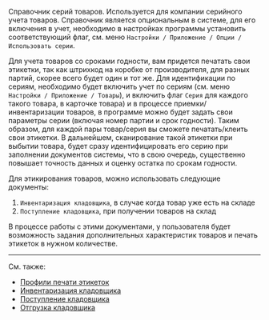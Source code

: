 ﻿Справочник серий товаров. Используется для компании серийного учета товаров. Справочник является опциональным в системе, для его включения в учет, необходимо в настройках программы установить соответствующий флаг, см. меню `Настройки / Приложение / Опции / Использовать серии`.

Для учета товаров со сроками годности, вам придется печатать свои этикетки, так как штрихкод на коробке от производителя, для разных партий, скорее всего будет один и тот же. Для идентификации по сериям, необходимо будет включить учет по сериям (см. меню `Настройки / Приложение / Товары`), и включить флаг `Серия` для каждого такого товара, в карточке товара) и в процессе приемки/инвентаризации товаров, в программе можно будет задать свои параметры серии (включая номер партии и срок годности). Таким образом, для каждой пары товар/серия вы сможете печатать/клеить свои этикетки. В дальнейшем, сканирование такой этикетки при выбытии товара, будет сразу идентифицировать его серию при заполнении документов системы, что в свою очередь, существенно повышает точность данных и оценку остатка по срокам годности.

Для этикирования товаров, можно использовать следующие документы:

1. `Инвентаризация кладовщика`, в случае когда товар уже есть на складе
2. `Поступление кладовщика`, при получении товаров на склад

В процессе работы с этими документами, у пользователя будет возможность задания дополнительных характеристик товаров и печать этикеток в нужном количестве.

---

См. также:

- [Профили печати этикеток](/c/BarcodeProfiles)
- [Инвентаризация кладовщика](/d/InventoryStockman)
- [Поступление кладовщика](/d/ReceiptStockman)
- [Отгрузка кладовщика](/d/ShipmentStockman)
